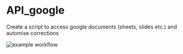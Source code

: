 # API_google
Create a script to access google documents (sheets, slides etc.) and automise corrections

![example workflow](https://github.com/benplehn/API_google/actions/workflows/main.yml/badge.svg)

